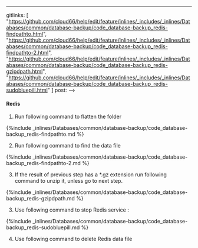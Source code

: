 ---
gitlinks: [ "https://github.com/cloud66/help/edit/feature/inlines/_includes/_inlines/Databases/common/database-backup/code_database-backup_redis-findpathto.html", "https://github.com/cloud66/help/edit/feature/inlines/_includes/_inlines/Databases/common/database-backup/code_database-backup_redis-findpathto-2.html", "https://github.com/cloud66/help/edit/feature/inlines/_includes/_inlines/Databases/common/database-backup/code_database-backup_redis-gzipdpath.html", "https://github.com/cloud66/help/edit/feature/inlines/_includes/_inlines/Databases/common/database-backup/code_database-backup_redis-sudobluepill.html" ]
 post: -->


#### Redis

1. Run following command to flatten the folder 



{%include _inlines/Databases/common/database-backup/code_database-backup_redis-findpathto.md %}




2. Run following command to find the data file



{%include _inlines/Databases/common/database-backup/code_database-backup_redis-findpathto-2.md %}




3. If the result of previous step has a *.gz extension run following command to unzip it, unless go to next step.



{%include _inlines/Databases/common/database-backup/code_database-backup_redis-gzipdpath.md %}




3. Use following command to stop Redis service : 



{%include _inlines/Databases/common/database-backup/code_database-backup_redis-sudobluepill.md %}




4. Use following command to delete Redis data file




